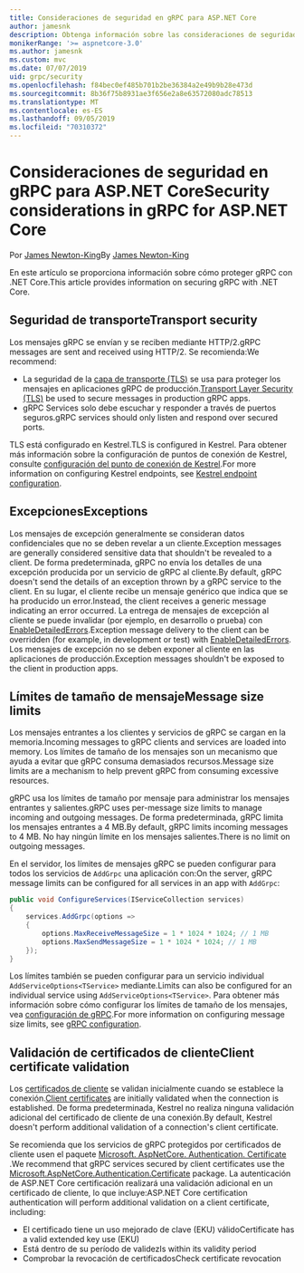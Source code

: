 ```yaml
---
title: Consideraciones de seguridad en gRPC para ASP.NET Core
author: jamesnk
description: Obtenga información sobre las consideraciones de seguridad para gRPC para ASP.NET Core.
monikerRange: '>= aspnetcore-3.0'
ms.author: jamesnk
ms.custom: mvc
ms.date: 07/07/2019
uid: grpc/security
ms.openlocfilehash: f84bec0ef485b701b2be36384a2e49b9b28e473d
ms.sourcegitcommit: 8b36f75b8931ae3f656e2a8e63572080adc78513
ms.translationtype: MT
ms.contentlocale: es-ES
ms.lasthandoff: 09/05/2019
ms.locfileid: "70310372"
---
```

# <a name="security-considerations-in-grpc-for-aspnet-core"></a><span data-ttu-id="a1db7-103">Consideraciones de seguridad en gRPC para ASP.NET Core</span><span class="sxs-lookup"><span data-stu-id="a1db7-103">Security considerations in gRPC for ASP.NET Core</span></span>

<span data-ttu-id="a1db7-104">Por [James Newton-King](https://twitter.com/jamesnk)</span><span class="sxs-lookup"><span data-stu-id="a1db7-104">By [James Newton-King](https://twitter.com/jamesnk)</span></span>

<span data-ttu-id="a1db7-105">En este artículo se proporciona información sobre cómo proteger gRPC con .NET Core.</span><span class="sxs-lookup"><span data-stu-id="a1db7-105">This article provides information on securing gRPC with .NET Core.</span></span>

## <a name="transport-security"></a><span data-ttu-id="a1db7-106">Seguridad de transporte</span><span class="sxs-lookup"><span data-stu-id="a1db7-106">Transport security</span></span>

<span data-ttu-id="a1db7-107">Los mensajes gRPC se envían y se reciben mediante HTTP/2.</span><span class="sxs-lookup"><span data-stu-id="a1db7-107">gRPC messages are sent and received using HTTP/2.</span></span> <span data-ttu-id="a1db7-108">Se recomienda:</span><span class="sxs-lookup"><span data-stu-id="a1db7-108">We recommend:</span></span>

* <span data-ttu-id="a1db7-109">La seguridad de la [capa de transporte (TLS)](https://tools.ietf.org/html/rfc5246) se usa para proteger los mensajes en aplicaciones gRPC de producción.</span><span class="sxs-lookup"><span data-stu-id="a1db7-109">[Transport Layer Security (TLS)](https://tools.ietf.org/html/rfc5246) be used to secure messages in production gRPC apps.</span></span>
* <span data-ttu-id="a1db7-110">gRPC Services solo debe escuchar y responder a través de puertos seguros.</span><span class="sxs-lookup"><span data-stu-id="a1db7-110">gRPC services should only listen and respond over secured ports.</span></span>

<span data-ttu-id="a1db7-111">TLS está configurado en Kestrel.</span><span class="sxs-lookup"><span data-stu-id="a1db7-111">TLS is configured in Kestrel.</span></span> <span data-ttu-id="a1db7-112">Para obtener más información sobre la configuración de puntos de conexión de Kestrel, consulte [configuración del punto de conexión de Kestrel](xref:fundamentals/servers/kestrel#endpoint-configuration).</span><span class="sxs-lookup"><span data-stu-id="a1db7-112">For more information on configuring Kestrel endpoints, see [Kestrel endpoint configuration](xref:fundamentals/servers/kestrel#endpoint-configuration).</span></span>

## <a name="exceptions"></a><span data-ttu-id="a1db7-113">Excepciones</span><span class="sxs-lookup"><span data-stu-id="a1db7-113">Exceptions</span></span>

<span data-ttu-id="a1db7-114">Los mensajes de excepción generalmente se consideran datos confidenciales que no se deben revelar a un cliente.</span><span class="sxs-lookup"><span data-stu-id="a1db7-114">Exception messages are generally considered sensitive data that shouldn't be revealed to a client.</span></span> <span data-ttu-id="a1db7-115">De forma predeterminada, gRPC no envía los detalles de una excepción producida por un servicio de gRPC al cliente.</span><span class="sxs-lookup"><span data-stu-id="a1db7-115">By default, gRPC doesn't send the details of an exception thrown by a gRPC service to the client.</span></span> <span data-ttu-id="a1db7-116">En su lugar, el cliente recibe un mensaje genérico que indica que se ha producido un error.</span><span class="sxs-lookup"><span data-stu-id="a1db7-116">Instead, the client receives a generic message indicating an error occurred.</span></span> <span data-ttu-id="a1db7-117">La entrega de mensajes de excepción al cliente se puede invalidar (por ejemplo, en desarrollo o prueba) con [EnableDetailedErrors](xref:grpc/configuration#configure-services-options).</span><span class="sxs-lookup"><span data-stu-id="a1db7-117">Exception message delivery to the client can be overridden (for example, in development or test) with [EnableDetailedErrors](xref:grpc/configuration#configure-services-options).</span></span> <span data-ttu-id="a1db7-118">Los mensajes de excepción no se deben exponer al cliente en las aplicaciones de producción.</span><span class="sxs-lookup"><span data-stu-id="a1db7-118">Exception messages shouldn't be exposed to the client in production apps.</span></span>

## <a name="message-size-limits"></a><span data-ttu-id="a1db7-119">Límites de tamaño de mensaje</span><span class="sxs-lookup"><span data-stu-id="a1db7-119">Message size limits</span></span>

<span data-ttu-id="a1db7-120">Los mensajes entrantes a los clientes y servicios de gRPC se cargan en la memoria.</span><span class="sxs-lookup"><span data-stu-id="a1db7-120">Incoming messages to gRPC clients and services are loaded into memory.</span></span> <span data-ttu-id="a1db7-121">Los límites de tamaño de los mensajes son un mecanismo que ayuda a evitar que gRPC consuma demasiados recursos.</span><span class="sxs-lookup"><span data-stu-id="a1db7-121">Message size limits are a mechanism to help prevent gRPC from consuming excessive resources.</span></span>

<span data-ttu-id="a1db7-122">gRPC usa los límites de tamaño por mensaje para administrar los mensajes entrantes y salientes.</span><span class="sxs-lookup"><span data-stu-id="a1db7-122">gRPC uses per-message size limits to manage incoming and outgoing messages.</span></span> <span data-ttu-id="a1db7-123">De forma predeterminada, gRPC limita los mensajes entrantes a 4 MB.</span><span class="sxs-lookup"><span data-stu-id="a1db7-123">By default, gRPC limits incoming messages to 4 MB.</span></span> <span data-ttu-id="a1db7-124">No hay ningún límite en los mensajes salientes.</span><span class="sxs-lookup"><span data-stu-id="a1db7-124">There is no limit on outgoing messages.</span></span>

<span data-ttu-id="a1db7-125">En el servidor, los límites de mensajes gRPC se pueden configurar para todos los servicios de `AddGrpc` una aplicación con:</span><span class="sxs-lookup"><span data-stu-id="a1db7-125">On the server, gRPC message limits can be configured for all services in an app with `AddGrpc`:</span></span>

```csharp
public void ConfigureServices(IServiceCollection services)
{
    services.AddGrpc(options =>
    {
        options.MaxReceiveMessageSize = 1 * 1024 * 1024; // 1 MB
        options.MaxSendMessageSize = 1 * 1024 * 1024; // 1 MB
    });
}
```

<span data-ttu-id="a1db7-126">Los límites también se pueden configurar para un servicio individual `AddServiceOptions<TService>` mediante.</span><span class="sxs-lookup"><span data-stu-id="a1db7-126">Limits can also be configured for an individual service using `AddServiceOptions<TService>`.</span></span> <span data-ttu-id="a1db7-127">Para obtener más información sobre cómo configurar los límites de tamaño de los mensajes, vea [configuración de gRPC](xref:grpc/configuration).</span><span class="sxs-lookup"><span data-stu-id="a1db7-127">For more information on configuring message size limits, see [gRPC configuration](xref:grpc/configuration).</span></span>

## <a name="client-certificate-validation"></a><span data-ttu-id="a1db7-128">Validación de certificados de cliente</span><span class="sxs-lookup"><span data-stu-id="a1db7-128">Client certificate validation</span></span>

<span data-ttu-id="a1db7-129">Los [certificados de cliente](https://tools.ietf.org/html/rfc5246#section-7.4.4) se validan inicialmente cuando se establece la conexión.</span><span class="sxs-lookup"><span data-stu-id="a1db7-129">[Client certificates](https://tools.ietf.org/html/rfc5246#section-7.4.4) are initially validated when the connection is established.</span></span> <span data-ttu-id="a1db7-130">De forma predeterminada, Kestrel no realiza ninguna validación adicional del certificado de cliente de una conexión.</span><span class="sxs-lookup"><span data-stu-id="a1db7-130">By default, Kestrel doesn't perform additional validation of a connection's client certificate.</span></span>

<span data-ttu-id="a1db7-131">Se recomienda que los servicios de gRPC protegidos por certificados de cliente usen el paquete [Microsoft. AspNetCore. Authentication. Certificate](xref:security/authentication/certauth) .</span><span class="sxs-lookup"><span data-stu-id="a1db7-131">We recommend that gRPC services secured by client certificates use the [Microsoft.AspNetCore.Authentication.Certificate](xref:security/authentication/certauth) package.</span></span> <span data-ttu-id="a1db7-132">La autenticación de ASP.NET Core certificación realizará una validación adicional en un certificado de cliente, lo que incluye:</span><span class="sxs-lookup"><span data-stu-id="a1db7-132">ASP.NET Core certification authentication will perform additional validation on a client certificate, including:</span></span>

* <span data-ttu-id="a1db7-133">El certificado tiene un uso mejorado de clave (EKU) válido</span><span class="sxs-lookup"><span data-stu-id="a1db7-133">Certificate has a valid extended key use (EKU)</span></span>
* <span data-ttu-id="a1db7-134">Está dentro de su período de validez</span><span class="sxs-lookup"><span data-stu-id="a1db7-134">Is within its validity period</span></span>
* <span data-ttu-id="a1db7-135">Comprobar la revocación de certificados</span><span class="sxs-lookup"><span data-stu-id="a1db7-135">Check certificate revocation</span></span>
